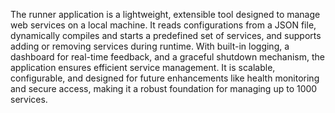 The runner application is a lightweight, extensible tool designed to manage web services on a local machine. It reads configurations from a JSON file, dynamically compiles and starts a predefined set of services, and supports adding or removing services during runtime. With built-in logging, a dashboard for real-time feedback, and a graceful shutdown mechanism, the application ensures efficient service management. It is scalable, configurable, and designed for future enhancements like health monitoring and secure access, making it a robust foundation for managing up to 1000 services.